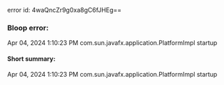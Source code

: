 error id: 4waQncZr9g0xa8gC6fJHEg==
### Bloop error:

Apr 04, 2024 1:10:23 PM com.sun.javafx.application.PlatformImpl startup
#### Short summary: 

Apr 04, 2024 1:10:23 PM com.sun.javafx.application.PlatformImpl startup